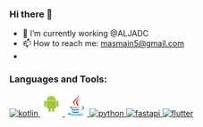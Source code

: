 ### Hi there 👋
- 🔭 I’m currently working @ALJADC
- 📫 How to reach me: masmain5@gmail.com
- 

<h3 align="left">Languages and Tools:</h3>
<p align="left">
    <!--Kotlin-->
    <a href="https://kotlinlang.org" target="_blank"> <img
            src="https://www.vectorlogo.zone/logos/kotlinlang/kotlinlang-icon.svg" alt="kotlin" width="40" height="40"/>
    </a>
    <!--Android-->
    <a href="https://developer.android.com" target="_blank"> <img
            src="https://raw.githubusercontent.com/devicons/devicon/master/icons/android/android-original-wordmark.svg"
            alt="android" width="40" height="40"/> </a>
    <!--Java-->
    <a href="https://www.java.com" target="_blank"> <img
            src="https://raw.githubusercontent.com/devicons/devicon/master/icons/java/java-original.svg" alt="java"
            width="40" height="40"/> </a>
    <!--python-->
    <a href="https://www.python.org" target="_blank"> <img
            src="https://www.python.org/static/img/python-logo@2x.png" alt="python"
            width="140" height="40"/> </a>
    <!--fastapi-->
    <a href="https://www.python.org" target="_blank"> <img
            src="https://fastapi.tiangolo.com/img/logo-margin/logo-teal.png" alt="fastapi"
            width="120" height="40"/> </a>
    <!--flutter-->
    <a href="https://flutter.dev/" target="_blank"> <img
            src="https://upload.wikimedia.org/wikipedia/commons/1/17/Google-flutter-logo.png" alt="flutter"
            width="140" height="40"/> </a>
   
</p>
